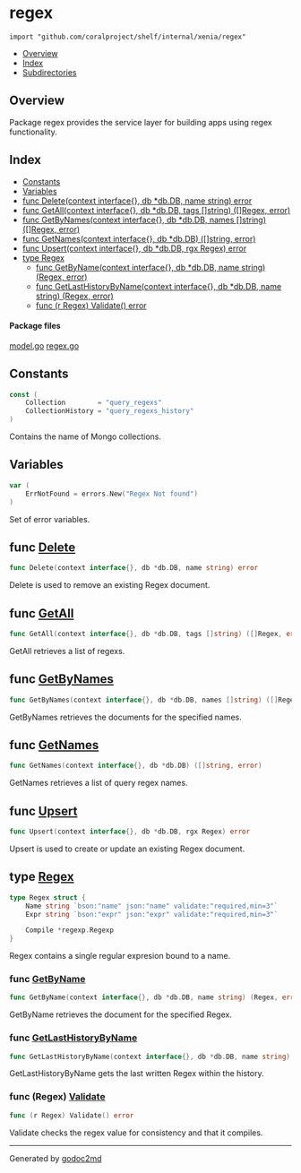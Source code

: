 

# regex
`import "github.com/coralproject/shelf/internal/xenia/regex"`

* [Overview](#pkg-overview)
* [Index](#pkg-index)
* [Subdirectories](#pkg-subdirectories)

## <a name="pkg-overview">Overview</a>
Package regex provides the service layer for building apps using
regex functionality.




## <a name="pkg-index">Index</a>
* [Constants](#pkg-constants)
* [Variables](#pkg-variables)
* [func Delete(context interface{}, db *db.DB, name string) error](#Delete)
* [func GetAll(context interface{}, db *db.DB, tags []string) ([]Regex, error)](#GetAll)
* [func GetByNames(context interface{}, db *db.DB, names []string) ([]Regex, error)](#GetByNames)
* [func GetNames(context interface{}, db *db.DB) ([]string, error)](#GetNames)
* [func Upsert(context interface{}, db *db.DB, rgx Regex) error](#Upsert)
* [type Regex](#Regex)
  * [func GetByName(context interface{}, db *db.DB, name string) (Regex, error)](#GetByName)
  * [func GetLastHistoryByName(context interface{}, db *db.DB, name string) (Regex, error)](#GetLastHistoryByName)
  * [func (r Regex) Validate() error](#Regex.Validate)


#### <a name="pkg-files">Package files</a>
[model.go](/src/github.com/coralproject/shelf/internal/xenia/regex/model.go) [regex.go](/src/github.com/coralproject/shelf/internal/xenia/regex/regex.go) 


## <a name="pkg-constants">Constants</a>
``` go
const (
    Collection        = "query_regexs"
    CollectionHistory = "query_regexs_history"
)
```
Contains the name of Mongo collections.


## <a name="pkg-variables">Variables</a>
``` go
var (
    ErrNotFound = errors.New("Regex Not found")
)
```
Set of error variables.



## <a name="Delete">func</a> [Delete](/src/target/regex.go?s=9532:9594#L355)
``` go
func Delete(context interface{}, db *db.DB, name string) error
```
Delete is used to remove an existing Regex document.



## <a name="GetAll">func</a> [GetAll](/src/target/regex.go?s=4335:4410#L165)
``` go
func GetAll(context interface{}, db *db.DB, tags []string) ([]Regex, error)
```
GetAll retrieves a list of regexs.



## <a name="GetByNames">func</a> [GetByNames](/src/target/regex.go?s=6423:6503#L242)
``` go
func GetByNames(context interface{}, db *db.DB, names []string) ([]Regex, error)
```
GetByNames retrieves the documents for the specified names.



## <a name="GetNames">func</a> [GetNames](/src/target/regex.go?s=3205:3268#L119)
``` go
func GetNames(context interface{}, db *db.DB) ([]string, error)
```
GetNames retrieves a list of query regex names.



## <a name="Upsert">func</a> [Upsert](/src/target/regex.go?s=1107:1167#L36)
``` go
func Upsert(context interface{}, db *db.DB, rgx Regex) error
```
Upsert is used to create or update an existing Regex document.




## <a name="Regex">type</a> [Regex](/src/target/model.go?s=473:649#L11)
``` go
type Regex struct {
    Name string `bson:"name" json:"name" validate:"required,min=3"`
    Expr string `bson:"expr" json:"expr" validate:"required,min=3"`

    Compile *regexp.Regexp
}
```
Regex contains a single regular expresion bound to a name.







### <a name="GetByName">func</a> [GetByName](/src/target/regex.go?s=5322:5396#L202)
``` go
func GetByName(context interface{}, db *db.DB, name string) (Regex, error)
```
GetByName retrieves the document for the specified Regex.


### <a name="GetLastHistoryByName">func</a> [GetLastHistoryByName](/src/target/regex.go?s=8100:8185#L306)
``` go
func GetLastHistoryByName(context interface{}, db *db.DB, name string) (Regex, error)
```
GetLastHistoryByName gets the last written Regex within the history.





### <a name="Regex.Validate">func</a> (Regex) [Validate](/src/target/model.go?s=724:755#L19)
``` go
func (r Regex) Validate() error
```
Validate checks the regex value for consistency and that it compiles.








- - -
Generated by [godoc2md](http://godoc.org/github.com/davecheney/godoc2md)
